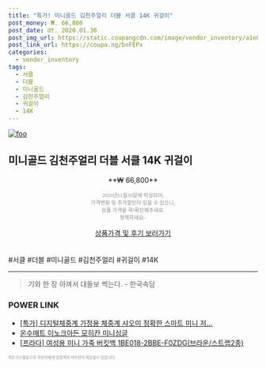 ```yaml
--- 
title: "특가! 미니골드 김천주얼리 더블 서클 14K 귀걸이" 
post_money: ₩. 66,800 
post_date: dt. 2020.01.30 
post_img_url: https://static.coupangcdn.com/image/vendor_inventory/a1e0/c8fc1873df2fa61eddf5b590926b12a489a1b12ae685844069c84d3717f2.jpg 
post_link_url: https://coupa.ng/bnFEPx 
categories: 
  - vendor_inventory 
tags: 
  - 서클 
  - 더블 
  - 미니골드 
  - 김천주얼리 
  - 귀걸이 
  - 14K 
--- 
```

[![foo](https://static.coupangcdn.com/image/vendor_inventory/a1e0/c8fc1873df2fa61eddf5b590926b12a489a1b12ae685844069c84d3717f2.jpg)](https://coupa.ng/bnFEPx) 

## 미니골드 김천주얼리 더블 서클 14K 귀걸이 
<p style="text-align: center;">**₩ 66,800**</p> 
<p style="text-align: center;"><span style="color: #898c8f; font-family: Georgia,Times,serif; font-size: 0.75em;">2020년01월30일에 작성되어, <br>가격변동 및 추가할인이 있을 수 있으니,<br> 상품 가격을 꼭!확인해주세요.<br>행복하세요~</span> 
</p>	 
<div markdown="0" style="text-align: center;"><a href="https://coupa.ng/bnFEPx" class="btn btn--success">상품가격 및 후기 보러가기</a></div> 
<br><br> 
  #서클 #더블 #미니골드 #김천주얼리 #귀걸이 #14K 
<hr> 

> 기와 한 장 아껴서 대들보 썩는다. - 한국속담 


### POWER LINK

* <a href="https://blog.naver.com/sakai111/221788072486" target="_blank">[특가] 디지털체중계 가정용 체중계 샤오미 정확한 스마트 미니 저...</a>
* <a href="https://blog.naver.com/santokki14/221780472237" target="_blank">온수매트 이노크아든 모히칸 미니싱글</a>
* <a href="https://blog.naver.com/sakai111/221785585829" target="_blank">[프라다] 여성용 미니 가죽 버킷백 1BE018-2BBE-F0ZDG(브라운/스트랩2종)</a>

<span style="color: #898c8f; font-family: Georgia,Times,serif; font-size: 0.55em;">파트너스활동으로 작성자에게 일정액의 커미션이 제공될수 있습니다.</span> 
